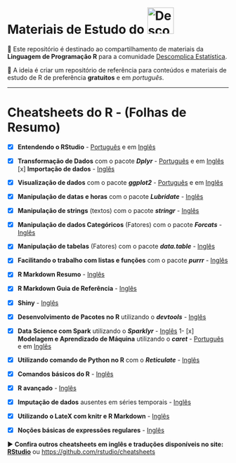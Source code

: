 # Materiais de Estudo do <a  href="https://www.instagram.com/descomplicaestatistica/"> <img src="https://www.cbib.cl/wp-content/uploads/2019/10/Logo-RStudio-imagen-destacada.png" title="Descomplica Estatistica" class="center" width="60">  </a>  

:file_folder: Este repositório é destinado ao compartilhamento de materiais da **Linguagem de Programação R** para a comunidade
[Descomplica Estatística](https://www.instagram.com/descomplicaestatistica/). 

:pushpin: A ideia é criar um repositório de referência para conteúdos e materiais de estudo de R de preferência **gratuitos** e em *português*. 


------

# Cheatsheets do R - (Folhas de Resumo) 

- [x] **Entendendo o RStudio** - [Português](https://github.com/rstudio/cheatsheets/raw/master/translations/portuguese/rstudio-IDE-cheatsheet-portuguese.pdf) e em [Inglês](https://github.com/rstudio/cheatsheets/raw/master/rstudio-ide.pdf)
- [x] **Transformação de Dados** com o pacote ***Dplyr*** - [Português](https://github.com/rstudio/cheatsheets/raw/master/translations/portuguese/data-wrangling-cheatsheet-portuguese.pdf) e em [Inglês](https://github.com/rstudio/cheatsheets/raw/master/data-transformation.pdf) [x] **Importação de dados** - [Inglês](https://github.com/rstudio/cheatsheets/raw/master/data-import.pdf) 
- [x] **Visualização de dados** com o pacote ***ggplot2*** -  [Português](https://github.com/rstudio/cheatsheets/raw/master/translations/portuguese/ggplot2-cheatsheet-portuguese.pdf) e em [Inglês](https://github.com/rstudio/cheatsheets/raw/master/data-visualization-2.1.pdf)
- [x] **Manipulação de datas e horas** com o pacote ***Lubridate*** - [Inglês](https://github.com/rstudio/cheatsheets/raw/master/lubridate.pdf) 
- [x] **Manipulação de strings** (textos) com o pacote ***stringr*** - [Inglês](https://github.com/rstudio/cheatsheets/raw/master/strings.pdf) 
- [x] **Manipulação de dados Categóricos** (Fatores) com o pacote ***Forcats*** - [Inglês](https://github.com/rstudio/cheatsheets/raw/master/factors.pdf) 
- [x] **Manipulação de tabelas** (Fatores) com o pacote ***data.table*** - [Inglês](https://github.com/rstudio/cheatsheets/raw/master/datatable.pdf) 
- [x] **Facilitando o trabalho com listas e funções** com o pacote ***purrr*** - [Inglês](https://github.com/rstudio/cheatsheets/raw/master/purrr.pdf) 
- [x] **R Markdown Resumo** - [Inglês](https://github.com/rstudio/cheatsheets/raw/master/rmarkdown-2.0.pdf) 
- [x] **R Markdown Guia de Referência** - [Inglês](https://www.rstudio.com/wp-content/uploads/2015/03/rmarkdown-reference.pdf) 
- [x] **Shiny** - [Inglês](https://github.com/rstudio/cheatsheets/raw/master/shiny.pdf) 
- [x] **Desenvolvimento de Pacotes no R** utilizando o ***devtools*** - [Inglês](https://github.com/rstudio/cheatsheets/raw/master/package-development.pdf) 
- [x] **Data Science com Spark** utilizando o ***Sparklyr*** - [Inglês](https://github.com/rstudio/cheatsheets/raw/master/sparklyr.pdf) 
1- [x] **Modelagem e Aprendizado de Máquina** utilizando o ***caret*** - [Português](https://github.com/rstudio/cheatsheets/raw/master/translations/portuguese/Caret-cheatsheet-portuguese.pdf) e em [Inglês](https://github.com/rstudio/cheatsheets/raw/master/caret.pdf) 
- [x] **Utilizando comando de Python no R** com o ***Reticulate*** - [Inglês](https://github.com/rstudio/cheatsheets/raw/master/reticulate.pdf) 
- [x] **Comandos básicos do R** - [Inglês](http://github.com/rstudio/cheatsheets/raw/master/base-r.pdf) 
- [x] **R avançado** - [Inglês](https://www.rstudio.com/wp-content/uploads/2016/02/advancedR.pdf) 
- [x] **Imputação de dados** ausentes em séries temporais - [Inglês](https://github.com/rstudio/cheatsheets/raw/master/imputeTS.pdf) 
- [x] **Utilizando o LateX com knitr e R Markdown** - [Inglês](https://wch.github.io/latexsheet/) 
- [x] **Noções básicas de expressões regulares** - [Inglês](https://github.com/rstudio/cheatsheets/raw/master/regex.pdf)


:arrow_forward: **Confira outros cheatsheets em inglês e traduções disponíveis no site: [RStudio](https://www.rstudio.com/resources/cheatsheets/)** ou https://github.com/rstudio/cheatsheets

 

